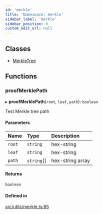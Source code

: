 ```yaml
---
id: 'merkle'
title: 'Namespace: merkle'
sidebar_label: 'merkle'
sidebar_position: 0
custom_edit_url: null
---
```


## Classes

- [MerkleTree](../classes/merkle.MerkleTree.md)

## Functions

### proofMerklePath

▸ **proofMerklePath**(`root`, `leaf`, `path`): `boolean`

Test Merkle tree path

#### Parameters

| Name   | Type       | Description      |
| :----- | :--------- | :--------------- |
| `root` | `string`   | hex-string       |
| `leaf` | `string`   | hex-string       |
| `path` | `string`[] | hex-string array |

#### Returns

`boolean`

#### Defined in

[src/utils/merkle.ts:85](https://github.com/0xs34n/starknet.js/blob/develop/src/utils/merkle.ts#L85)
